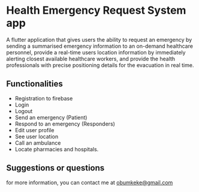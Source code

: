 # Health Emergency Request System app

A flutter application that gives users the ability to request an emergency by sending a summarised emergency information to an on-demand healthcare personnel, provide a real-time users location information by immediately alerting closest available healthcare workers, and provide the health professionals with precise positioning details for the evacuation in real time.

## Functionalities

- Registration to firebase
- Login
- Logout
- Send an emergency (Patient)
- Respond to an emergency (Responders)
- Edit user profile
- See user location
- Call an ambulance
- Locate pharmacies and hospitals.


## Suggestions or questions

for more information, you can contact me at obumkeke@gmail.com
